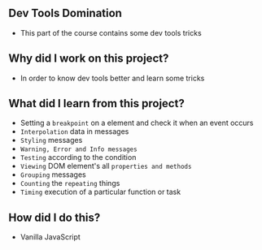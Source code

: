 ## Dev Tools Domination
- This part of the course contains some dev tools tricks

## Why did I work on this project?
- In order to know dev tools better and learn some tricks

## What did I learn from this project?
- Setting a `breakpoint` on a element and check it when an event occurs
- `Interpolation` data in messages
- `Styling` messages
- `Warning, Error and Info messages`
- `Testing` according to the condition
- `Viewing` DOM element's all `properties and methods`
- `Grouping` messages
- `Counting` the `repeating` things
- `Timing` execution of a particular function or task

## How did I do this?
- Vanilla JavaScript

